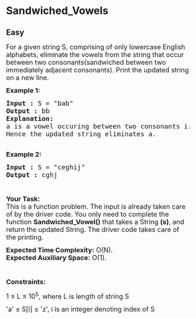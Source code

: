 # Sandwiched_Vowels
## Easy
<div class="problem-statement">
                <p></p><p><span style="font-size:18px">For a given string S, comprising of only lowercase English alphabets, eliminate the vowels from the string that occur between two consonants(sandwiched between two immediately adjacent consonants). Print the updated string on a new line.</span></p>

<p><span style="font-size:18px"><strong>Example 1:</strong></span></p>

<pre><span style="font-size:18px"><strong>Input :</strong> S = "bab"
<strong>Output :</strong> bb
<strong>Explanation:
</strong>a is a vowel occuring between two consonants i.e. b. 
Hence the updated string eliminates a.

</span></pre>

<p><span style="font-size:18px"><strong>Example 2:</strong></span></p>

<pre><span style="font-size:18px"><strong>Input :</strong> S = "ceghij"
<strong>Output :</strong> cghj
</span></pre>

<p>&nbsp;</p>

<p><span style="font-size:18px"><strong>Your Task:</strong><br>
This is a function problem. The input is already taken care of by the driver code. You only need to complete the function <strong>Sandwiched_Vowel()</strong> that takes a String <strong>(s)</strong>, and return the updated String. The driver code takes care of the printing.</span></p>

<p><span style="font-size:18px"><strong>Expected Time Complexity:</strong>&nbsp;O(N).<br>
<strong>Expected Auxiliary Space:</strong>&nbsp;O(1).</span></p>

<p>&nbsp;</p>

<p><span style="font-size:18px"><strong>Constraints:</strong></span></p>

<p><span style="font-size:18px">1 ≤ L ≤ 10<sup>5</sup>, where L is length of string S</span></p>

<p><span style="font-size:18px">'a' ≤ S[i] ≤ 'z', i is an integer denoting index of S</span></p>
 <p></p>
            </div>